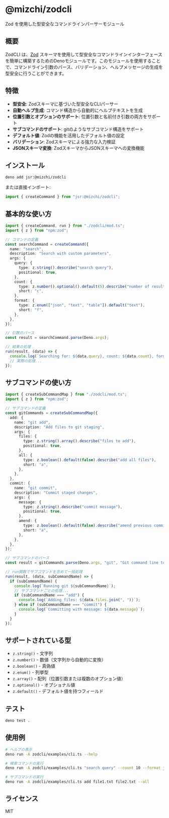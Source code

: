 # @mizchi/zodcli

Zod を使用した型安全なコマンドラインパーサーモジュール

## 概要

ZodCLI は、[Zod](https://github.com/colinhacks/zod) スキーマを使用して型安全なコマンドラインインターフェースを簡単に構築するためのDenoモジュールです。このモジュールを使用することで、コマンドライン引数のパース、バリデーション、ヘルプメッセージの生成を型安全に行うことができます。

## 特徴

- **型安全**: Zodスキーマに基づいた型安全なCLIパーサー
- **自動ヘルプ生成**: コマンド構造から自動的にヘルプテキストを生成
- **位置引数とオプションのサポート**: 位置引数と名前付き引数の両方をサポート
- **サブコマンドのサポート**: gitのようなサブコマンド構造をサポート
- **デフォルト値**: Zodの機能を活用したデフォルト値の設定
- **バリデーション**: Zodスキーマによる強力な入力検証
- **JSONスキーマ変換**: ZodスキーマからJSONスキーマへの変換機能

## インストール

`deno add jsr:@mizchi/zodcli`

または直接インポート:

```typescript
import { createCommand } from "jsr:@mizchi/zodcli";
```

## 基本的な使い方

```typescript
import { createCommand, run } from "./zodcli/mod.ts";
import { z } from "npm:zod";

// コマンドの定義
const searchCommand = createCommand({
  name: "search",
  description: "Search with custom parameters",
  args: {
    query: {
      type: z.string().describe("search query"),
      positional: true,
    },
    count: {
      type: z.number().optional().default(5).describe("number of results"),
      short: "c",
    },
    format: {
      type: z.enum(["json", "text", "table"]).default("text"),
      short: "f",
    },
  },
});

// 引数のパース
const result = searchCommand.parse(Deno.args);

// 結果の処理
run(result, (data) => {
  console.log(`Searching for: ${data.query}, count: ${data.count}, format: ${data.format}`);
  // 実際の処理...
});
```

## サブコマンドの使い方

```typescript
import { createSubCommandMap } from "./zodcli/mod.ts";
import { z } from "npm:zod";

// サブコマンドの定義
const gitCommands = createSubCommandMap({
  add: {
    name: "git add",
    description: "Add files to git staging",
    args: {
      files: {
        type: z.string().array().describe("files to add"),
        positional: true,
      },
      all: {
        type: z.boolean().default(false).describe("add all files"),
        short: "a",
      },
    },
  },
  commit: {
    name: "git commit",
    description: "Commit staged changes",
    args: {
      message: {
        type: z.string().describe("commit message"),
        positional: true,
      },
      amend: {
        type: z.boolean().default(false).describe("amend previous commit"),
        short: "a",
      },
    },
  },
});

// サブコマンドのパース
const result = gitCommands.parse(Deno.args, "git", "Git command line tool");

// run関数でサブコマンドを含めて一括処理
run(result, (data, subCommandName) => {
  if (subCommandName) {
    console.log(`Running git ${subCommandName}`);
    // サブコマンドごとの処理...
    if (subCommandName === "add") {
      console.log(`Adding files: ${data.files.join(", ")}`);
    } else if (subCommandName === "commit") {
      console.log(`Committing with message: ${data.message}`);
    }
  }
});
```

## サポートされている型

- `z.string()` - 文字列
- `z.number()` - 数値（文字列から自動的に変換）
- `z.boolean()` - 真偽値
- `z.enum()` - 列挙型
- `z.array()` - 配列（位置引数または複数のオプション値）
- `z.optional()` - オプショナル値
- `z.default()` - デフォルト値を持つフィールド

## テスト

```bash
deno test .
```

## 使用例

```bash
# ヘルプの表示
deno run -A zodcli/examples/cli.ts --help

# 検索コマンドの実行
deno run -A zodcli/examples/cli.ts "search query" --count 10 --format json

# サブコマンドの実行
deno run -A zodcli/examples/cli.ts add file1.txt file2.txt --all
```

## ライセンス

MIT